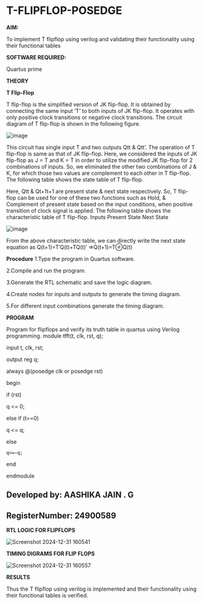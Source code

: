 # T-FLIPFLOP-POSEDGE

**AIM:**

To implement  T flipflop using verilog and validating their functionality using their functional tables

**SOFTWARE REQUIRED:**

Quartus prime

**THEORY**

**T Flip-Flop**

T flip-flop is the simplified version of JK flip-flop. It is obtained by connecting the same input ‘T’ to both inputs of JK flip-flop. It operates with only positive clock transitions or negative clock transitions. The circuit diagram of T flip-flop is shown in the following figure.

![image](https://github.com/naavaneetha/T-FLIPFLOP-POSEDGE/assets/154305477/458a68fe-2d08-4a9d-ac4f-7ae0480ce0bd)

 
This circuit has single input T and two outputs Qtt & Qtt’. The operation of T flip-flop is same as that of JK flip-flop. Here, we considered the inputs of JK flip-flop as J = T and K = T in order to utilize the modified JK flip-flop for 2 combinations of inputs. So, we eliminated the other two combinations of J & K, for which those two values are complement to each other in T flip-flop. The following table shows the state table of T flip-flop.

Here, Qtt & Qt+1t+1 are present state & next state respectively. So, T flip-flop can be used for one of these two functions such as Hold, & Complement of present state based on the input conditions, when positive transition of clock signal is applied. The following table shows the characteristic table of T flip-flop. Inputs Present State Next State

![image](https://github.com/naavaneetha/T-FLIPFLOP-POSEDGE/assets/154305477/cdd7fb32-539f-4b66-bb8d-f305a153c886)

 
From the above characteristic table, we can directly write the next state equation as Q(t+1)=T′Q(t)+TQ(t)′ ⇒Q(t+1)=T⊕Q(t)

**Procedure**
1.Type the program in Quartus software.

2.Compile and run the program.

3.Generate the RTL schematic and save the logic diagram.

4.Create nodes for inputs and outputs to generate the timing diagram.

5.For different input combinations generate the timing diagram.



**PROGRAM**

Program for flipflops and verify its truth table in quartus using Verilog programming.
module tfft(t, clk, rst, q);

input t, clk, rst;

output reg q;

always @(posedge clk or posedge rst)

begin

if (rst)

  q <= 0; 

else if (t==0)

  q <= q; 
 
 else
 
    q<=~q;
end

endmodule

## Developed by: AASHIKA JAIN . G
## RegisterNumber: 24900589


**RTL LOGIC FOR FLIPFLOPS**

![Screenshot 2024-12-31 160541](https://github.com/user-attachments/assets/9764d6af-f70b-4dff-b253-291b756e932b)

**TIMING DIGRAMS FOR FLIP FLOPS**

![Screenshot 2024-12-31 160557](https://github.com/user-attachments/assets/c5481784-1a8b-43ab-8302-e1b8491282d7)


**RESULTS**

Thus the T flipflop using verilog is implemented and their functionality using their functional tables is verified.

